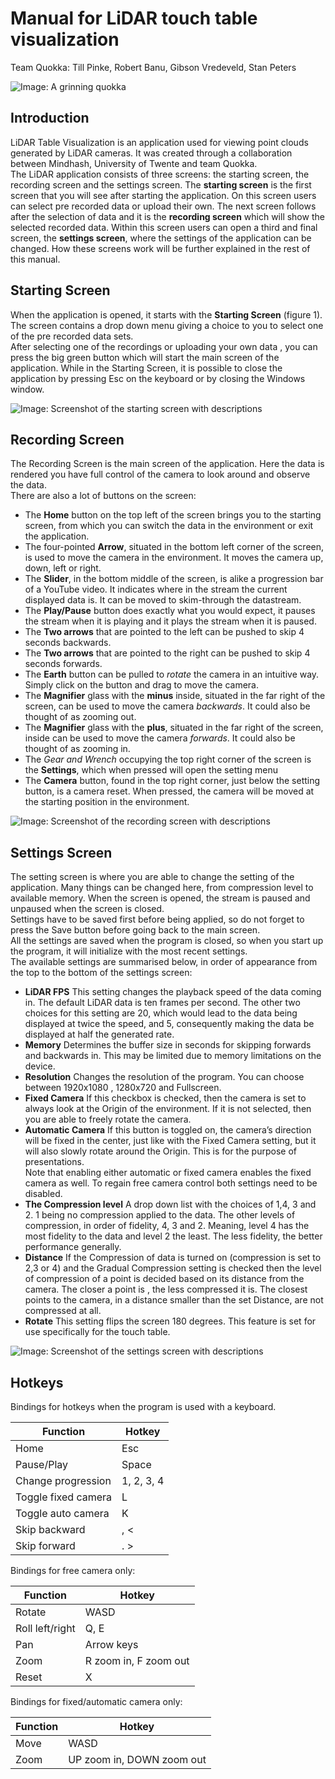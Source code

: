 # Manual for LiDAR touch table visualization

Team Quokka: Till Pinke, Robert Banu, Gibson Vredeveld, Stan Peters

![Image: A grinning quokka](image1.png)

## Introduction

LiDAR Table Visualization is an application used for viewing point clouds generated by LiDAR cameras.
It was created through a collaboration between Mindhash, University of Twente and team Quokka.  
The LiDAR application consists of three screens: the starting screen, the recording screen and the settings screen.
The **starting screen** is the first screen that you will see after starting the application.
On this screen users can select pre recorded data or upload their own.
The next screen follows after the selection of data and it is the **recording screen** which will show the selected recorded data.
Within this screen users can open a third and final screen, the **settings screen**, where the settings of the application can be changed.
How these screens work will be further explained in the rest of this manual.

## Starting Screen

When the application is opened, it starts with the **Starting Screen** (figure 1).
The screen contains a drop down menu giving a choice to you to select one of the pre recorded data sets.  
After selecting one of the recordings or uploading your own data , you can press the big green button which will start the main screen of the application.
While in the Starting Screen, it is possible to close the application by pressing Esc on the keyboard or by closing the Windows window.

![Image: Screenshot of the starting screen with descriptions](startS.png)

## Recording Screen

The Recording Screen is the main screen of the application.
Here the data is rendered you have full control of the camera to look around and observe the data.  
There are also a lot of buttons on the screen:

- The **Home** button on the top left of the screen brings you to the starting screen, from which you can switch the data in the environment or exit the application.
- The four-pointed **Arrow**, situated in the bottom left corner of the screen, is used to move the camera in the environment.
  It moves the camera up, down, left or right.
- The **Slider**, in the bottom middle of the screen, is alike a progression bar of a YouTube video.
  It indicates where in the stream the current displayed data is.
  It can be moved to skim-through the datastream.
- The **Play/Pause** button does exactly what you would expect, it pauses the stream when it is playing and it plays the stream when it is paused.
- The **Two arrows** that are pointed to the left can be pushed to skip 4 seconds backwards.
- The **Two arrows** that are pointed to the right can be pushed to skip 4 seconds forwards.
- The **Earth** button can be pulled to _rotate_ the camera in an intuitive way. Simply click on the button and drag to move the camera.
- The **Magnifier** glass with the **minus** inside, situated in the far right of the screen, can be used to move the camera _backwards_.
  It could also be thought of as zooming out.
- The **Magnifier** glass with the **plus**, situated in the far right of the screen, inside can be used to move the camera _forwards_.
  It could also be thought of as zooming in.
- The _Gear and Wrench_ occupying the top right corner of the screen is the **Settings**, which when pressed will open the setting menu
- The **Camera** button, found in the top right corner, just below the setting button, is a camera reset.
  When pressed, the camera will be moved at the starting position in the environment.

![Image: Screenshot of the recording screen with descriptions](mainS.png)

## Settings Screen

The setting screen is where you are able to change the setting of the application.
Many things can be changed here, from compression level to available memory.
When the screen is opened, the stream is paused and unpaused when the screen is closed.  
Settings have to be saved first before being applied, so do not forget to press the Save button before going back to the main screen.  
All the settings are saved when the program is closed, so when you start up the program, it will initialize with the most recent settings.  
The available settings are summarised below, in order of appearance from the top to the bottom of the settings screen:

- **LiDAR FPS**
  This setting changes the playback speed of the data coming in.
  The default LiDAR data is ten frames per second.
  The other two choices for this setting are 20, which would lead to the data being displayed at twice the speed, and 5, consequently making the data be displayed at half the generated rate.
- **Memory**
  Determines the buffer size in seconds for skipping forwards and backwards in.
  This may be limited due to memory limitations on the device.
- **Resolution**
  Changes the resolution of the program. You can choose between 1920x1080 , 1280x720 and Fullscreen.
- **Fixed Camera**
  If this checkbox is checked, then the camera is set to always look at the Origin of the environment.
  If it is not selected, then you are able to freely rotate the camera.
- **Automatic Camera**
  If this button is toggled on, the camera’s direction will be fixed in the center, just like with the Fixed Camera setting, but it will also slowly rotate around the Origin.
  This is for the purpose of presentations.  
  Note that enabling either automatic or fixed camera enables the fixed camera as well.
  To regain free camera control both settings need to be disabled.
- **The Compression level**
  A drop down list with the choices of 1,4, 3 and 2. 1 being no compression applied to the data.
  The other levels of compression, in order of fidelity, 4, 3 and 2.
  Meaning, level 4 has the most fidelity to the data and level 2 the least.
  The less fidelity, the better performance generally.
- **Distance**
  If the Compression of data is turned on (compression is set to 2,3 or 4) and the Gradual Compression setting is checked then the level of compression of a point is decided based on its distance from the camera. The closer a point is , the less compressed it is.
  The closest points to the camera, in a distance smaller than the set Distance, are not compressed at all.
- **Rotate**
  This setting flips the screen 180 degrees.
  This feature is set for use specifically for the touch table.

![Image: Screenshot of the settings screen with descriptions](settingS.png)

## Hotkeys

Bindings for hotkeys when the program is used with a keyboard.

| Function            | Hotkey     |
| ------------------- | ---------- |
| Home                | Esc        |
| Pause/Play          | Space      |
| Change progression  | 1, 2, 3, 4 |
| Toggle fixed camera | L          |
| Toggle auto camera  | K          |
| Skip backward       | , <        |
| Skip forward        | . >        |

Bindings for free camera only:

| Function        | Hotkey                |
| --------------- | --------------------- |
| Rotate          | WASD                  |
| Roll left/right | Q, E                  |
| Pan             | Arrow keys            |
| Zoom            | R zoom in, F zoom out |
| Reset           | X                     |

Bindings for fixed/automatic camera only:

| Function | Hotkey                    |
| -------- | ------------------------- |
| Move     | WASD                      |
| Zoom     | UP zoom in, DOWN zoom out |
